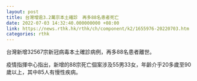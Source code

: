 ```yaml
---
layout: post
title: 台灣增逾3.2萬宗本土確診　再多88名患者死亡
date: 2022-07-03 14:32:40.000000000 +08:00
link: https://news.rthk.hk/rthk/ch/component/k2/1655976-20220703.htm
categories: rthk
---
```


台灣新增32567宗新冠病毒本土確診病例，再多88名患者離世。

疫情指揮中心指出，新增的88宗死亡個案涉及55男33女，年齡介乎20多歲至90歲以上，其中85人有慢性疾病。
